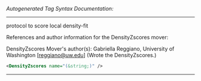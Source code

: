 <!-- THIS IS AN AUTOGENERATED FILE: Don't edit it directly, instead change the schema definition in the code itself. -->

_Autogenerated Tag Syntax Documentation:_

---
protocol to score local density-fit

References and author information for the DensityZscores mover:

DensityZscores Mover's author(s):
Gabriella Reggiano, University of Washington [reggiano@uw.edu]  (Wrote the DensityZscores.)

```xml
<DensityZscores name="(&string;)" />
```



---
